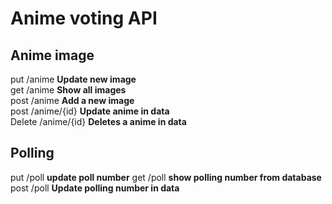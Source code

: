 # Anime voting API

## Anime image
put /anime **Update new image**  
get /anime **Show all images**  
post /anime **Add a new image**  
post /anime/{id} **Update anime in data**   
Delete /anime/{id} **Deletes a anime in data**

## Polling
put /poll **update poll number** 
get /poll **show polling number from database**  
post /poll **Update polling number in data**  


